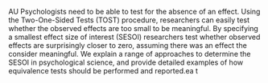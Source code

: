 AU
Psychologists need to be able to test for the absence of an effect.
Using the Two-One-Sided Tests (TOST) procedure, researchers can easily
test whether the observed effects are too small to be meaningful. By
specifying a smallest effect size of interest (SESOI) researchers test
whether observed effects are surprisingly closer to zero, assuming there
was an effect the consider meaningful. We explain a range of approaches
to determine the SESOI in psychological science, and provide detailed
examples of how equivalence tests should be performed and reported.ea t